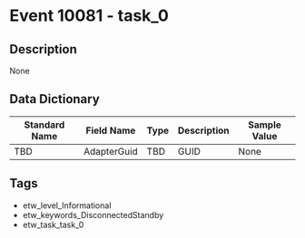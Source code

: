 # Event 10081 - task_0

## Description
None

## Data Dictionary
|Standard Name|Field Name|Type|Description|Sample Value|
|---|---|---|---|---|
|TBD|AdapterGuid|TBD|GUID|None|None|

## Tags
* etw_level_Informational
* etw_keywords_DisconnectedStandby
* etw_task_task_0
